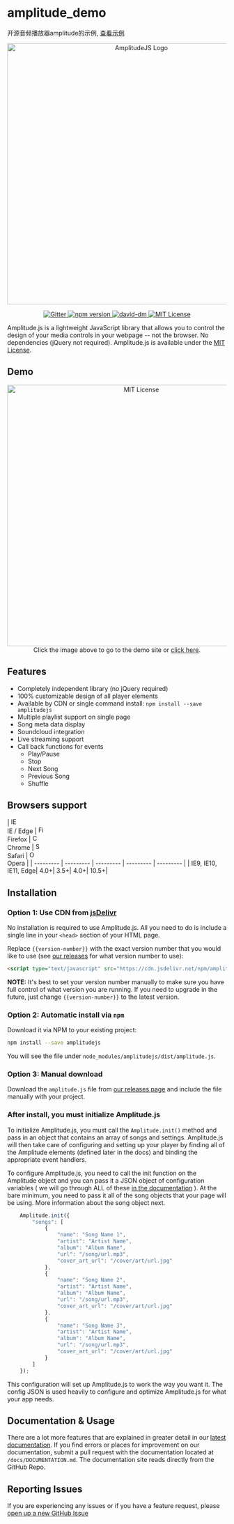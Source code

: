 # amplitude_demo
开源音频播放器amplitude的示例, [查看示例](http://yarmyarch.com/music/)


<p align="center">
	<a href="https://521dimensions.com/open-source/amplitudejs" target="_blank">
		<img src="https://521dimensions.com/img/open-source/amplitudejs/AmplitudeLogo-WithSlogan.svg" width="600" alt="AmplitudeJS Logo">
	</a>
</p>
<p align="center">
	<a href="https://gitter.im/521dimensions/amplitudejs" target="_blank">
		<img src="https://badges.gitter.im/gitterHQ/gitter.svg" alt="Gitter">
	</a>
	<a href="https://www.npmjs.com/package/amplitudejs" target="_blank">
		<img src="https://badge.fury.io/js/amplitudejs.svg" alt="npm version">
	</a>
	<a href="https://david-dm.org/521dimensions/amplitudejs" target="_blank">
		<img src="https://david-dm.org/521dimensions/amplitudejs.svg" alt="david-dm">
	</a>
	<a href="https://raw.githubusercontent.com/521dimensions/amplitudejs/master/LICENSE" target="_blank">
		<img src="https://521dimensions.com/img/open-source/amplitudejs/license.svg" alt="MIT License">
	</a>
</p>

Amplitude.js is a lightweight JavaScript library that allows you to control the design of your media controls in your webpage -- not the browser. No dependencies (jQuery not required). Amplitude.js is available under the [MIT License](https://raw.githubusercontent.com/521dimensions/amplitudejs/master/LICENSE).

## Demo
<p align="center">
	<a href="https://521dimensions.com/open-source/amplitudejs" target="_blank">
		<img src="https://521dimensions.com/img/open-source/amplitudejs/AmplitudeDemo.jpg" alt="MIT License" width="600">
	</a><br />
	Click the image above to go to the demo site or <a href="https://521dimensions.com/open-source/amplitudejs" target="_blank">click here</a>.
</p>

## Features
* Completely independent library (no jQuery required)
* 100% customizable design of all player elements
* Available by CDN or single command install: `npm install --save amplitudejs`
* Multiple playlist support on single page
* Song meta data display
* Soundcloud integration
* Live streaming support
* Call back functions for events
	* Play/Pause
	* Stop
	* Next Song
	* Previous Song
	* Shuffle

## Browsers support

| <img src="https://raw.githubusercontent.com/godban/browsers-support-badges/master/src/images/edge.png" alt="IE / Edge" width="16px" height="16px" /></br>IE / Edge | <img src="https://raw.githubusercontent.com/godban/browsers-support-badges/master/src/images/firefox.png" alt="Firefox" width="16px" height="16px" /></br>Firefox | <img src="https://raw.githubusercontent.com/godban/browsers-support-badges/master/src/images/chrome.png" alt="Chrome" width="16px" height="16px" /></br>Chrome | 
<img src="https://raw.githubusercontent.com/godban/browsers-support-badges/master/src/images/safari.png" alt="Safari" width="16px" height="16px" /></br>Safari | <img src="https://raw.githubusercontent.com/godban/browsers-support-badges/master/src/images/opera.png" alt="Opera" width="16px" height="16px" /></br>Opera |
| --------- | --------- | --------- | --------- | --------- | 
| IE9, IE10, IE11, Edge| 4.0+| 3.5+| 4.0+| 10.5+|

## Installation

### Option 1: Use CDN from [jsDelivr](https://cdn.jsdelivr.net/npm/amplitudejs/)
No installation is required to use Amplitude.js. All you need to do is include a single line in your `<head>` section of your HTML page.

Replace `{{version-number}}` with the exact version number that you would like to use (see [our releases](https://github.com/521dimensions/amplitudejs/releases) for what version number to use):
```html
<script type="text/javascript" src="https://cdn.jsdelivr.net/npm/amplitudejs@{{version-number}}/dist/amplitude.js"></script>
```
**NOTE:** It's best to set your version number manually to make sure you have full control of what version you are running. If you need to upgrade in the future, just change `{{version-number}}` to the latest version.


### Option 2: Automatic install via `npm`
Download it via NPM to your existing project:
```sh
npm install --save amplitudejs
```

You will see the file under `node_modules/amplitudejs/dist/amplitude.js`. 

### Option 3: Manual download
Download the `amplitude.js` file from [our releases page](https://github.com/521dimensions/amplitudejs/releases) and include the file manually with your project.

### After install, you must initialize Amplitude.js
To initialize Amplitude.js, you must call the `Amplitude.init()` method and pass in an object that
contains an array of songs and settings. Amplitude.js will then take care of configuring and setting up your
player by finding all of the Amplitude elements (defined later in the docs) and binding the appropriate
event handlers.

To configure Amplitude.js, you need to call the init function on the Amplitude object
and you can pass it a JSON object of configuration variables ( we will go through ALL of these [in the
documentation](https://521dimensions.com/open-source/amplitudejs/docs) ). At the bare minimum, you need to pass it all of the song objects that your page will
be using. More information about the song object next.

```javascript
	Amplitude.init({
		"songs": [
			{
				"name": "Song Name 1",
				"artist": "Artist Name",
				"album": "Album Name",
				"url": "/song/url.mp3",
				"cover_art_url": "/cover/art/url.jpg"
			},
			{
				"name": "Song Name 2",
				"artist": "Artist Name",
				"album": "Album Name",
				"url": "/song/url.mp3",
				"cover_art_url": "/cover/art/url.jpg"
			},
			{
				"name": "Song Name 3",
				"artist": "Artist Name",
				"album": "Album Name",
				"url": "/song/url.mp3",
				"cover_art_url": "/cover/art/url.jpg"
			}
		]
	});
```

This configuration will set up Amplitude.js to work the way you want it. The config JSON is used heavily
to configure and optimize Amplitude.js for what your app needs.

## Documentation & Usage
There are a lot more features that are explained in greater detail in our [latest documentation](https://521dimensions.com/open-source/amplitudejs/docs). If you find errors or places for improvement on our documentation, submit a pull request with the documentation located at `/docs/DOCUMENTATION.md`. The documentation site reads directly from the GitHub Repo.


## Reporting Issues

If you are experiencing any issues or if you have a feature request, please [open up a new GitHub Issue](https://github.com/521dimensions/amplitudejs/issues/new)
